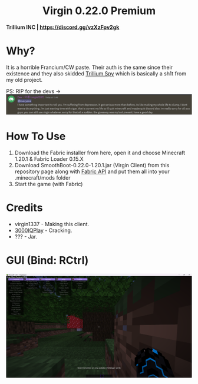<h1 align="center">Virgin 0.22.0 Premium</h1>

**Trillium INC | https://discord.gg/vzXzFpv2gk**

# Why?
It is a horrible Francium/CW paste. Their auth is the same since their existence and they also skidded [Trillium Spy](https://github.com/3000IQPlay/Trillium/blob/main/src/main/java/dev/_3000IQPlay/trillium/TrilliumSpy.java) which is basically a sh1t from my old project.

PS: RIP for the devs -> <br> ![image](https://github.com/WS-External-Cloud/Readme-Assets/blob/main/virgin-depression.png?raw=true)

[1]: https://github.com/3000IQPlay
[2]: https://github.com/ethaanol

# How To Use

1. Download the Fabric installer from here, open it and choose Minecraft 1.20.1 & Fabric Loader 0.15.X
2. Download SmoothBoot-0.22.0-1.20.1.jar (Virgin Client) from this repository page along with [Fabric API](https://modrinth.com/mod/fabric-api/version/0.92.0+1.20.1) and put them all into your .minecraft/mods folder
3. Start the game (with Fabric)

# Credits
- virgin1337 - Making this client.
- [3000IQPlay][1] - Cracking.
- ??? - Jar.

# GUI (Bind: RCtrl)

<img src="https://github.com/WS-External-Cloud/Readme-Assets/blob/main/virgin-gui2.png?raw=true">
